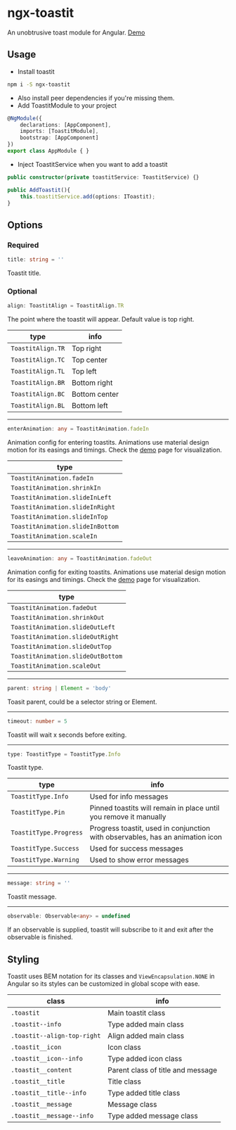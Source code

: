 # ngx-toastit
An unobtrusive toast module for Angular. [Demo](https://monolizard.github.io/ngx-toastit/)

## Usage

- Install toastit
```bash
npm i -S ngx-toastit
```
- Also install peer dependencies if you're missing them.
- Add ToastitModule to your project
```ts
@NgModule({
    declarations: [AppComponent],
    imports: [ToastitModule],
    bootstrap: [AppComponent]
})
export class AppModule { }
```
- Inject ToastitService when you want to add a toastit
```ts
public constructor(private toastitService: ToastitService) {}

public AddToastit(){
    this.toastitService.add(options: IToastit);
}
```

## Options

### Required
```ts
title: string = ''
```
Toastit title.
### Optional
```ts
align: ToastitAlign = ToastitAlign.TR
```
The point where the toastit will appear. Default value is top right.


| type | info |
| ---- | ---- |
| `ToastitAlign.TR` | Top right |
| `ToastitAlign.TC` | Top center |
| `ToastitAlign.TL` | Top left |
| `ToastitAlign.BR` | Bottom right |
| `ToastitAlign.BC` | Bottom center |
| `ToastitAlign.BL` | Bottom left |

---
```ts
enterAnimation: any = ToastitAnimation.fadeIn
```
Animation config for entering toastits. Animations use material design motion for its easings and timings. Check the [demo](https://monolizard.github.io/ngx-toastit/) page for visualization.


| type |
| ---- |
| `ToastitAnimation.fadeIn` |
| `ToastitAnimation.shrinkIn` |
| `ToastitAnimation.slideInLeft` |
| `ToastitAnimation.slideInRight` |
| `ToastitAnimation.slideInTop` |
| `ToastitAnimation.slideInBottom` |
| `ToastitAnimation.scaleIn` |

---
```ts
leaveAnimation: any = ToastitAnimation.fadeOut
```
Animation config for exiting toastits. Animations use material design motion for its easings and timings. Check the [demo](https://monolizard.github.io/ngx-toastit/) page for visualization.


| type |
| ---- |
| `ToastitAnimation.fadeOut` |
| `ToastitAnimation.shrinkOut` |
| `ToastitAnimation.slideOutLeft` |
| `ToastitAnimation.slideOutRight` |
| `ToastitAnimation.slideOutTop` |
| `ToastitAnimation.slideOutBottom` |
| `ToastitAnimation.scaleOut` |

---
```ts
parent: string | Element = 'body'
```
Toasit parent, could be a selector string or Element.

---
```ts
timeout: number = 5
```
Toastit will wait x seconds before exiting.

---
```ts
type: ToastitType = ToastitType.Info
```
Toastit type.


| type | info |
| ---- | ---- |
| `ToastitType.Info` | Used for info messages |
| `ToastitType.Pin` | Pinned toastits will remain in place until you remove it manually |
| `ToastitType.Progress` | Progress toastit, used in conjunction with observables, has an animation icon |
| `ToastitType.Success` | Used for success messages |
| `ToastitType.Warning` | Used to show error messages |

---
```ts
message: string = ''
```
Toastit message.

---
```ts
observable: Observable<any> = undefined
```
If an observable is supplied, toastit will subscribe to it and exit after the observable is finished. 
## Styling
Toastit uses BEM notation for its classes and `ViewEncapsulation.NONE` in Angular so its styles can be customized in global scope with ease.


| class | info |
| ----- | ---- |
| `.toastit` | Main toastit class |
| `.toastit--info` | Type added main class |
| `.toastit--align-top-right` | Align added main class |
| `.toastit__icon` | Icon class |
| `.toastit__icon--info` | Type added icon class |
| `.toastit__content` | Parent class of title and message |
| `.toastit__title` | Title class |
| `.toastit__title--info` | Type added title class |
| `.toastit__message` | Message class |
| `.toastit__message--info` | Type added message class |
